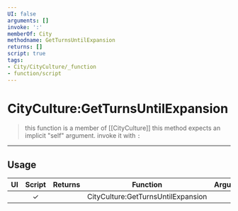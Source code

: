 ```yaml
---
UI: false
arguments: []
invoke: ':'
memberOf: City
methodname: GetTurnsUntilExpansion
returns: []
script: true
tags:
- City/CityCulture/_function
- function/script
---
```

# CityCulture:GetTurnsUntilExpansion
> this function is a member of [[CityCulture]]
> this method expects an implicit "self" argument. invoke it with `:`
-----
## Usage
|  UI | Script | Returns | Function | Arguments |
|:---:|:------:|-------:|:--------:|:---------|
| |✓||CityCulture:GetTurnsUntilExpansion||
